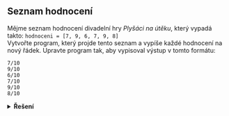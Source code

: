 ## Seznam hodnocení

Mějme seznam hodnocení divadelní hry *Plyšáci na útěku*, který vypadá takto:
`hodnoceni = [7, 9, 6, 7, 9, 8]`  
Vytvořte program, který projde tento seznam a vypíše každé hodnocení na nový řádek. Upravte program tak, aby vypisoval
výstup v tomto formátu:

    7/10
    9/10
    6/10
    7/10
    9/10
    8/10

<details>
<summary><b>Řešení</b></summary>

```python
hodnoceni = [7, 9, 6, 7, 9, 8]
for prvek in hodnoceni:
    print(f"{prvek}/10")
```

</details>
